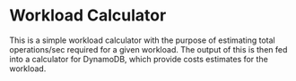 # Workload Calculator

This is a simple workload calculator with the purpose of estimating total operations/sec required for a given workload.
The output of this is then fed into a calculator for DynamoDB, which provide costs estimates for the workload.